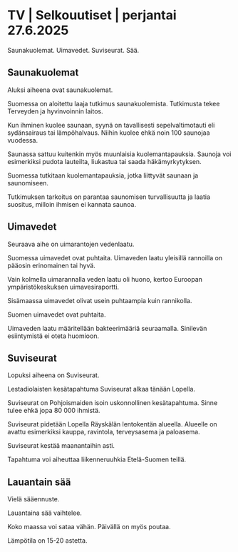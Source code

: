 # TV | Selkouutiset | perjantai 27.6.2025

Saunakuolemat. Uimavedet. Suviseurat. Sää.

## Saunakuolemat

Aluksi aiheena ovat saunakuolemat.

Suomessa on aloitettu laaja tutkimus saunakuolemista. Tutkimusta tekee Terveyden ja hyvinvoinnin laitos.

Kun ihminen kuolee saunaan, syynä on tavallisesti sepelvaltimotauti eli sydänsairaus tai lämpöhalvaus. Niihin kuolee ehkä noin 100 saunojaa vuodessa.

Saunassa sattuu kuitenkin myös muunlaisia kuolemantapauksia. Saunoja voi esimerkiksi pudota lauteilta, liukastua tai saada häkämyrkytyksen.

Suomessa tutkitaan kuolemantapauksia, jotka liittyvät saunaan ja saunomiseen.

Tutkimuksen tarkoitus on parantaa saunomisen turvallisuutta ja laatia suositus, milloin ihmisen ei kannata saunoa.

## Uimavedet

Seuraava aihe on uimarantojen vedenlaatu.

Suomessa uimavedet ovat puhtaita. Uimaveden laatu yleisillä rannoilla on pääosin erinomainen tai hyvä.

Vain kolmella uimarannalla veden laatu oli huono, kertoo Euroopan ympäristökeskuksen uimavesiraportti.

Sisämaassa uimavedet olivat usein puhtaampia kuin rannikolla.

Suomen uimavedet ovat puhtaita.

Uimaveden laatu määritellään bakteerimääriä seuraamalla. Sinilevän esiintymistä ei oteta huomioon.

## Suviseurat

Lopuksi aiheena on Suviseurat.

Lestadiolaisten kesätapahtuma Suviseurat alkaa tänään Lopella.

Suviseurat on Pohjoismaiden isoin uskonnollinen kesätapahtuma. Sinne tulee ehkä jopa 80 000 ihmistä.

Suviseurat pidetään Lopella Räyskälän lentokentän alueella. Alueelle on avattu esimerkiksi kauppa, ravintola, terveysasema ja paloasema.

Suviseurat kestää maanantaihin asti.

Tapahtuma voi aiheuttaa liikenneruuhkia Etelä-Suomen teillä.

## Lauantain sää

Vielä sääennuste.

Lauantaina sää vaihtelee.

Koko maassa voi sataa vähän. Päivällä on myös poutaa.

Lämpötila on 15-20 astetta.
